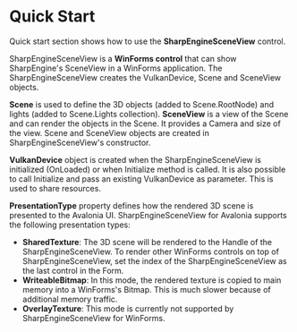 ﻿# Quick Start

Quick start section shows how to use the **SharpEngineSceneView** control.

SharpEngineSceneView is a **WinForms control** that can show SharpEngine's SceneView in a WinForms application.
The SharpEngineSceneView creates the VulkanDevice, Scene and SceneView objects.

**Scene** is used to define the 3D objects (added to Scene.RootNode) and lights (added to Scene.Lights collection).
**SceneView** is a view of the Scene and can render the objects in the Scene. It provides a Camera and size of the view. Scene and SceneView objects are created in SharpEngineSceneView's constructor.

**VulkanDevice** object is created when the SharpEngineSceneView is initialized (OnLoaded) or when Initialize method is called.
It is also possible to call Initialize and pass an existing VulkanDevice as parameter. This is used to share resources.

**PresentationType** property defines how the rendered 3D scene is presented to the Avalonia UI. SharpEngineSceneView for Avalonia supports the following presentation types:
- **SharedTexture**: The 3D scene will be rendered to the Handle of the SharpEngineSceneView. To render other WinForms controls on top of SharpEngineSceneView, set the index of the SharpEngineSceneView as the last control in the Form.
- **WriteableBitmap**: In this mode, the rendered texture is copied to main memory into a WinForms's Bitmap. This is much slower because of additional memory traffic.
- **OverlayTexture**: This mode is currently not supported by SharpEngineSceneView for WinForms.